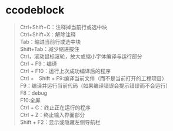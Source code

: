 # ccodeblock

> Ctrl+Shift+C：注释掉当前行或选中块  
> Ctrl+Shift+X：解除注释  
> Tab：缩进当前行或选中块  
> Shift+Tab：减少缩进按住  
> Ctrl，滚动鼠标滚轮，放大或缩小字体编译与运行部分  
> Ctrl + F9：编译  
> Ctrl + F10：运行上次成功编译后的程序  
> Ctrl +　Shift + F9:编译当前文件（而不是当前打开的工程项目）  
> F9：编译并运行当前代码（如果编译错误会提示错误而不会运行）  
> F8：debug  
> F10:全屏  
> Ctrl + C：终止正在运行的程序  
> Ctrl + Z：终止输入界面部分  
> Shift + F2：显示或隐藏左侧导航栏

